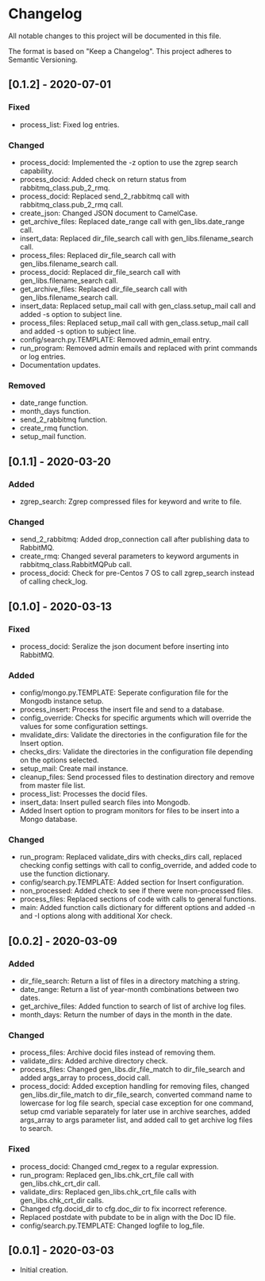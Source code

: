 # Changelog
All notable changes to this project will be documented in this file.

The format is based on "Keep a Changelog".  This project adheres to Semantic Versioning.

## [0.1.2] - 2020-07-01
### Fixed
- process_list:  Fixed log entries.

### Changed
- process_docid:  Implemented the -z option to use the zgrep search capability.
- process_docid:  Added check on return status from rabbitmq_class.pub_2_rmq.
- process_docid:  Replaced send_2_rabbitmq call with rabbitmq_class.pub_2_rmq call.
- create_json:  Changed JSON document to CamelCase.
- get_archive_files:  Replaced date_range call with gen_libs.date_range call.
- insert_data:  Replaced dir_file_search call with gen_libs.filename_search call.
- process_files:  Replaced dir_file_search call with gen_libs.filename_search call.
- process_docid:  Replaced dir_file_search call with gen_libs.filename_search call.
- get_archive_files:  Replaced dir_file_search call with gen_libs.filename_search call.
- insert_data:  Replaced setup_mail call with gen_class.setup_mail call and added -s option to subject line.
- process_files:  Replaced setup_mail call with gen_class.setup_mail call and added -s option to subject line.
- config/search.py.TEMPLATE:  Removed admin_email entry.
- run_program:  Removed admin emails and replaced with print commands or log entries.
- Documentation updates.

### Removed
- date_range function.
- month_days function.
- send_2_rabbitmq function.
- create_rmq function.
- setup_mail function.


## [0.1.1] - 2020-03-20

### Added
- zgrep_search:  Zgrep compressed files for keyword and write to file.

### Changed
- send_2_rabbitmq:  Added drop_connection call after publishing data to RabbitMQ.
- create_rmq:  Changed several parameters to keyword arguments in rabbitmq_class.RabbitMQPub call.
- process_docid:  Check for pre-Centos 7 OS to call zgrep_search instead of calling check_log.


## [0.1.0] - 2020-03-13
### Fixed
- process_docid:  Seralize the json document before inserting into RabbitMQ.

### Added
- config/mongo.py.TEMPLATE:  Seperate configuration file for the Mongodb instance setup.
- process_insert:  Process the insert file and send to a database.
- config_override:  Checks for specific arguments which will override the values for some configuration settings.
- mvalidate_dirs:  Validate the directories in the configuration file for the Insert option.
- checks_dirs:  Validate the directories in the configuration file depending on the options selected.
- setup_mail: Create mail instance.
- cleanup_files:  Send processed files to destination directory and remove from master file list.
- process_list:  Processes the docid files.
- insert_data:  Insert pulled search files into Mongodb.
- Added Insert option to program monitors for files to be insert into a Mongo database.

### Changed
- run_program:  Replaced validate_dirs with checks_dirs call, replaced checking config settings with call to config_override, and added code to use the function dictionary.
- config/search.py.TEMPLATE:  Added section for Insert configuration.
- non_processed:  Added check to see if there were non-processed files.
- process_files:  Replaced sections of code with calls to general functions.
- main:  Added function calls dictionary for different options and added -n and -I options along with additional Xor check.


## [0.0.2] - 2020-03-09
### Added
- dir_file_search:  Return a list of files in a directory matching a string.
- date_range:  Return a list of year-month combinations between two dates.
- get_archive_files:  Added function to search of list of archive log files.
- month_days:  Return the number of days in the month in the date.

### Changed
- process_files:  Archive docid files instead of removing them.
- validate_dirs:  Added archive directory check.
- process_files:  Changed gen_libs.dir_file_match to dir_file_search and added args_array to process_docid call.
- process_docid:  Added exception handling for removing files, changed gen_libs.dir_file_match to dir_file_search, converted command name to lowercase for log file search, special case exception for one command, setup cmd variable separately for later use in archive searches, added args_array to args parameter list, and added call to get archive log files to search.

### Fixed
- process_docid:  Changed cmd_regex to a regular expression.
- run_program:  Replaced gen_libs.chk_crt_file call with gen_libs.chk_crt_dir call.
- validate_dirs:  Replaced gen_libs.chk_crt_file calls with gen_libs.chk_crt_dir calls.
- Changed cfg.docid_dir to cfg.doc_dir to fix incorrect reference.
- Replaced postdate with pubdate to be in align with the Doc ID file.
- config/search.py.TEMPLATE:  Changed logfile to log_file.


## [0.0.1] - 2020-03-03
- Initial creation.

